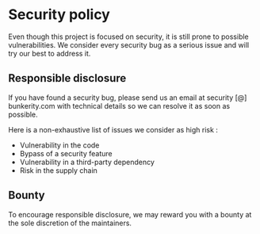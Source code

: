 # Security policy

Even though this project is focused on security, it is still prone to possible vulnerabilities. We consider every security bug as a serious issue and will try our best to address it.

## Responsible disclosure

If you have found a security bug, please send us an email at security \[@\] bunkerity.com with technical details so we can resolve it as soon as possible.

Here is a non-exhaustive list of issues we consider as high risk :
- Vulnerability in the code
- Bypass of a security feature
- Vulnerability in a third-party dependency
- Risk in the supply chain

## Bounty

To encourage responsible disclosure, we may reward you with a bounty at the sole discretion of the maintainers.